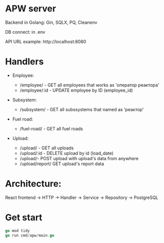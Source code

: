 # APW server

Backend in Golang: Gin, SQLX, PQ, Cleanenv

DB connect: in .env

API URL example: http://localhost:8080

# Handlers

- Employee:

  - /employee/ - GET all employees that works as 'оператор реактора'
  - /employee/:id - UPDATE employee by ID (employee_id)

- Subsystem:

  - /subsystem/ - GET all subssystems that named as 'реактор'

- Fuel road:

  - /fuel-road/ - GET all fuel roads

- Upload:
  - /upload/ - GET all uploads
  - /upload/:id - DELETE upload by id (load_date)
  - /upload/- POST upload with upload's data from anywhere
  - /upload/report/ GET upload's report data

# Architecture:

React frontend -> HTTP -> Handler -> Service -> Repository -> PostgreSQL

# Get start

```go
go mod tidy
go run cmd/apw/main.go
```
